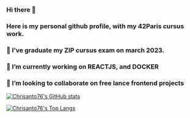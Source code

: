 ### Hi there 👋
### Here is my personal github profile, with my 42Paris cursus work.
### 🌱 I’ve graduate my ZIP cursus exam on march 2023.
### 🔭 I’m currently working on REACTJS, and DOCKER
### 👯 I’m looking to collaborate on free lance frontend projects



[![Chrisanto76's GitHub stats](https://github-readme-stats.vercel.app/api?username=Chrisanto76&show_icons=true&text_color=ffffff&title_color=ffffff&bg_color=DEG,616161,9bc5c3&icon_color=ffffff&border_radius=12)](https://github.com/Chrisanto76/github-readme-stats)

[![Chrisanto76's Top Langs](https://github-readme-stats.vercel.app/api/top-langs/?username=Chrisanto76&text_color=ffffff&title_color=ffffff&bg_color=DEG,616161,9bc5c3&border_radius=12)](https://github.com/Chrisanto76/github-readme-stats)
